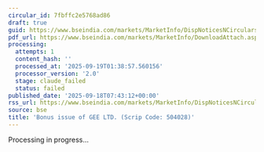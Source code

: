 ```yaml
---
circular_id: 7fbffc2e5768ad86
draft: true
guid: https://www.bseindia.com/markets/MarketInfo/DispNoticesNCirculars.aspx?Noticeid={2360A66D-901A-4E65-9908-9B8B1074A0DF}&noticeno=20250918-6&dt=09/18/2025&icount=6&totcount=63&flag=0
pdf_url: https://www.bseindia.com/markets/MarketInfo/DownloadAttach.aspx?id=20250918-6&attachedId=7943cc9c-7885-4e7f-a1a3-c1045e17ce01
processing:
  attempts: 1
  content_hash: ''
  processed_at: '2025-09-19T01:38:57.560156'
  processor_version: '2.0'
  stage: claude_failed
  status: failed
published_date: '2025-09-18T07:43:12+00:00'
rss_url: https://www.bseindia.com/markets/MarketInfo/DispNoticesNCirculars.aspx?Noticeid={2360A66D-901A-4E65-9908-9B8B1074A0DF}&noticeno=20250918-6&dt=09/18/2025&icount=6&totcount=63&flag=0
source: bse
title: 'Bonus issue of GEE LTD. (Scrip Code: 504028)'
---
```


Processing in progress...